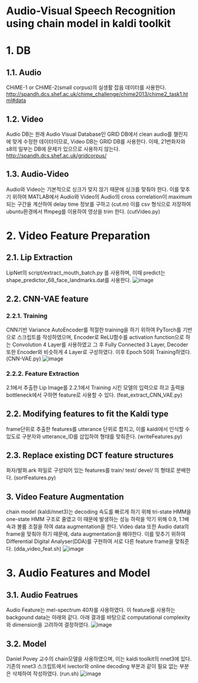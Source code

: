 Audio-Visual Speech Recognition using chain model in kaldi toolkit 
==================================================================

# 1. DB 

## 1.1. Audio
CHiME-1 or CHiME-2(small corpus)의 실생활 잡음 데이터를 사용한다.
http://spandh.dcs.shef.ac.uk/chime_challenge/chime2013/chime2_task1.html#data

## 1.2. Video
Audio DB는 원래 Audio Visual Database인 GRID DB에서 clean audio를 챌린지에 맞게 수정한 데이터이므로,
Video DB는 GRID DB를 사용한다.
이때, 21번화자와 s8의 일부는 DB에 문제가 있으므로 사용하지 않는다.
http://spandh.dcs.shef.ac.uk/gridcorpus/

## 1.3. Audio-Video
Audio와 Video는 기본적으로 싱크가 맞지 않기 때문에 싱크를 맞춰야 한다.
이를 맞추기 위하여 MATLAB에서 Audio와 Video의 Audio의 cross correlation이 maximum 되는 구간을 계산하여 delay time 정보를 구하고 (cut.m)
이를 csv 형식으로 저장하여 ubuntu환경에서 ffmpeg를 이용하여 영상을 trim 한다. (cutVideo.py)

# 2. Video Feature Preparation

## 2.1. Lip Extraction
LipNet의 script/extract_mouth_batch.py 를 사용하며, 이때 predict는 shape_predictor_68_face_landmarks.dat를 사용한다.
![image](https://user-images.githubusercontent.com/39906282/49982241-f24f5080-ff9e-11e8-8211-6f9c6d0964e3.png)

## 2.2. CNN-VAE feature
### 2.2.1. Training
CNN기반 Variance AutoEncoder를 적절한 training을 하기 위하여 PyTorch를 기반으로 스크립트를 작성하였으며, Encoder로 ReLU함수를 activation function으로 하는 Convolution 4 Layer를 사용하였고 그 후 Fully Connected 3 Layer, Decoder또한 Encoder와 비슷하게 4 Layer로 구성하였다.
이후 Epoch 50회 Training하였다. (CNN-VAE.py)
![image](https://user-images.githubusercontent.com/39906282/49982487-1e1f0600-ffa0-11e8-947b-6bc685e6cf49.png)

### 2.2.2. Feature Extraction
2.1에서 추출한 Lip Image를 2.2.1에서 Training 시킨 모델의 입력으로 하고 출력을 bottleneck에서 구하면 feature로 사용할 수 있다. (feat_extract_CNN_VAE.py)

## 2.2. Modifying features to fit the Kaldi type
frame단위로 추출한 features를 utterance 단위로 합치고, 이를 kaldi에서 인식할 수 있도로 구분자와 utterance_ID를 삽입하여 형태를 맞춰준다. (writeFeatures.py)

## 2.3. Replace existing DCT feature structures
화자/발화.ark 파일로 구성되어 있는 features를 train/ test/ devel/ 의 형태로 분배한다. (sortFeatures.py)

## 3. Video Feature Augmentation
chain model (kaldi/nnet3)는 decoding 속도를 빠르게 하기 위해 tri-state HMM을 one-state HMM 구조로 줄였고 이 때문에 발생하는 성능 하락을 막기 위해 0.9, 1.1배속과 볼륨 조절을 하여 data augmentation을 한다. Video data 또한 Audio data의 frame을 맞춰야 하기 때문에, data augmentation을 해야한다.
이를 맞추기 위하여 Differential Digital Analyser(DDA)를 구현하여 서로 다른 feature frame을 맞춰준다. (dda_video_feat.sh)
![image](https://user-images.githubusercontent.com/39906282/49982931-ecf40500-ffa2-11e8-8f2c-e8afa9b32d14.png)

# 3. Audio Features and Model

## 3.1. Audio Featrues
Audio Feature는 mel-spectrum 40차를 사용하였다. 이 feature를 사용하는 backgound data는 아래와 같다.
아래 결과를 바탕으로 computational complexity와 dimension을 고려하여 결정하였다.
![image](https://user-images.githubusercontent.com/39906282/49985427-3ea28c80-ffaf-11e8-9422-95933d20347d.png)

## 3.2. Model
Daniel Povey 교수의 chain모델을 사용하였으며, 이는 kaldi toolkit의 nnet3에 있다.
기존의 nnet3 스크립트에서 ivector와 online decoding 부분과 같이 필요 없는 부분은 삭제하여 작성하였다. (run.sh)
![image](https://user-images.githubusercontent.com/39906282/49985214-8f65b580-ffae-11e8-9f06-e1f88b600e51.png)







